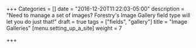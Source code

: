 +++
Categories = []
date = "2016-12-20T11:22:03-05:00"
description = "Need to manage a set of images? Forestry's Image Gallery field type will let you do just that!"
draft = true
tags = ["fields", "gallery"]
title = "Image Galleries"
[menu.setting_up_a_site]
weight = 7

+++
